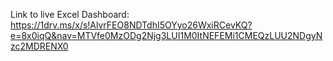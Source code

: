 Link to live Excel Dashboard: 
https://1drv.ms/x/s!AlvrFEO8NDTdhI5OYyo26WxiRCevKQ?e=8x0iqQ&nav=MTVfe0MzODg2Njg3LUI1M0ItNEFEMi1CMEQzLUU2NDgyNzc2MDRENX0 
